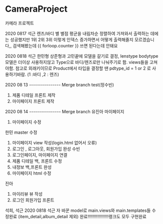# CameraProject
카메라 프로젝트

2020 0817 석근
렌즈/바디 별  별점 평균을 내림차순 정렬하여 가져와서 출력하는 데에는 성공했지만
1위 2위 3위 이렇게 인덱스 증가하면서 어떻게 출력해줄지 모르겠습니다,, 검색해봤는데 {{ forloop.counter }} 쓰면 된다는데 안돼요

2020 0818 석근
한민형 상준형과 고민끝에 모델을 갈기로 결정, lenstype bodytype 모델은 더이상 사용하지않고 Type으로 바디/렌즈로만
나눠주기로 함. views들을  고쳐야함. 참고로 외래키이므로 Product에서 타입을 결정할 땐 pdtype_id = 1  or  2  로 사용하기바람. (1 :바디 ,2 : 렌즈)

2020 08 13 ----------------
Merge branch test(정수빈)
1. 제품 디테일 프론트 제작
2. 마이페이지 프론트 제작

2020 08 14 ----------------
Merge branch 유진아 마이페이지
1. 마이페이지 수정

한민 master 수정
1. 마이페이지 view 작성(login.html 없어서 오류)
2. 로그인 , 로그아웃, 회원가입 완성
수빈
1. 로그인페이지, 마이페이지 연결
2. 제품 디테일 백, 프론트 수정
3. 내정보 백,프론트 완성
4. 마이페이지 html 수정

진아
1. 마이리뷰 뷰 작성
2. 로그인 회원가입 프론트

석희, 석근
2020 0818 석근
자 바꾼 model로 main.views와 main.templates들 수정완료 (item_detail,album_detail 제외) 완료!!!!!!!!!!!!!!!!!랭크도 모두 구현완료
